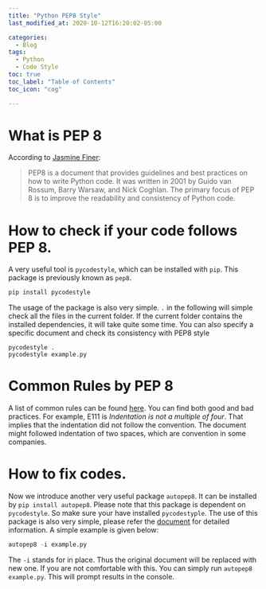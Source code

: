 ```yaml
---
title: "Python PEP8 Style"
last_modified_at: 2020-10-12T16:20:02-05:00

categories:
  - Blog
tags:
  - Python
  - Code Style
toc: true
toc_label: "Table of Contents"
toc_icon: "cog"

---
```


# What is PEP 8
According to [Jasmine Finer](https://realpython.com/python-pep8/):
>PEP8 is a document that provides guidelines and best practices on how to write Python code. It was written in 2001 by Guido van Rossum, Barry Warsaw, and Nick Coghlan. The primary focus of PEP 8 is to improve the readability and consistency of Python code.

# How to check if your code follows PEP 8. 
A very useful tool is `pycodestyle`, which can be installed with `pip`. This package is previously known as `pep8`.
```python
pip install pycodestyle
```
The usage of the package is also very simple. `.` in the following will simple check all the files in the current folder. If the current folder contains the installed dependencies, it will take quite some time. You can also specify a specific document and check its consistency with PEP8 style
```
pycodestyle .
pycodestyle example.py
```
# Common Rules by PEP 8
A list of common rules can be found [here](https://www.flake8rules.com/). You can find both good and bad practices. For example, E111 is *Indentation is not a multiple of four*. That implies that the indentation did not follow the convention. The document might followed indentation of two spaces, which are convention in some companies. 

# How to fix codes. 
Now we introduce another very useful package `autopep8`. It can be installed by `pip install autopep8`. Please note that this package is dependent on `pycodestyle`. So make sure your have installed `pycodestyple`.  The use of this package is also very simple, please refer the [document](https://pypi.org/project/autopep8/) for detailed information. A simple example is given below:
``` python
autopep8 -i example.py
```
The `-i` stands for in place. Thus the original document will be replaced with new one. If you are not comfortable with this. You can simply run `autopep8 example.py`. This will prompt results in the console. 

